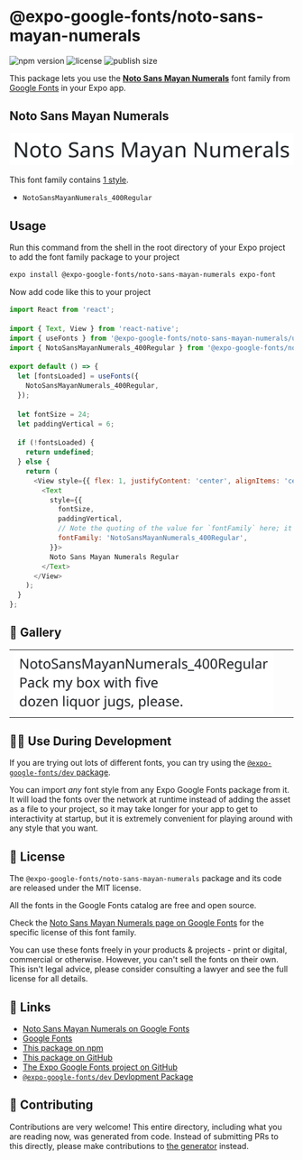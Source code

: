 # @expo-google-fonts/noto-sans-mayan-numerals

![npm version](https://flat.badgen.net/npm/v/@expo-google-fonts/noto-sans-mayan-numerals)
![license](https://flat.badgen.net/github/license/expo/google-fonts)
![publish size](https://flat.badgen.net/packagephobia/install/@expo-google-fonts/noto-sans-mayan-numerals)

This package lets you use the [**Noto Sans Mayan Numerals**](https://fonts.google.com/specimen/Noto+Sans+Mayan+Numerals) font family from [Google Fonts](https://fonts.google.com/) in your Expo app.

## Noto Sans Mayan Numerals

![Noto Sans Mayan Numerals](./font-family.png)

This font family contains [1 style](#-gallery).

- `NotoSansMayanNumerals_400Regular`

## Usage

Run this command from the shell in the root directory of your Expo project to add the font family package to your project
```sh
expo install @expo-google-fonts/noto-sans-mayan-numerals expo-font
```

Now add code like this to your project
```js
import React from 'react';

import { Text, View } from 'react-native';
import { useFonts } from '@expo-google-fonts/noto-sans-mayan-numerals/useFonts';
import { NotoSansMayanNumerals_400Regular } from '@expo-google-fonts/noto-sans-mayan-numerals/400Regular';

export default () => {
  let [fontsLoaded] = useFonts({
    NotoSansMayanNumerals_400Regular,
  });

  let fontSize = 24;
  let paddingVertical = 6;

  if (!fontsLoaded) {
    return undefined;
  } else {
    return (
      <View style={{ flex: 1, justifyContent: 'center', alignItems: 'center' }}>
        <Text
          style={{
            fontSize,
            paddingVertical,
            // Note the quoting of the value for `fontFamily` here; it expects a string!
            fontFamily: 'NotoSansMayanNumerals_400Regular',
          }}>
          Noto Sans Mayan Numerals Regular
        </Text>
      </View>
    );
  }
};

```

## 🔡 Gallery


||||
|-|-|-|
|![NotoSansMayanNumerals_400Regular](.//400Regular/NotoSansMayanNumerals_400Regular.ttf.png)||||


## 👩‍💻 Use During Development

If you are trying out lots of different fonts, you can try using the [`@expo-google-fonts/dev` package](https://github.com/freeboub/google-fonts/tree/master/font-packages/dev#readme).

You can import *any* font style from any Expo Google Fonts package from it. It will load the fonts
over the network at runtime instead of adding the asset as a file to your project, so it may take longer
for your app to get to interactivity at startup, but it is extremely convenient
for playing around with any style that you want.

## 📖 License

The `@expo-google-fonts/noto-sans-mayan-numerals` package and its code are released under the MIT license.

All the fonts in the Google Fonts catalog are free and open source.

Check the [Noto Sans Mayan Numerals page on Google Fonts](https://fonts.google.com/specimen/Noto+Sans+Mayan+Numerals) for the specific license of this font family.

You can use these fonts freely in your products & projects - print or digital, commercial or otherwise. However, you can't sell the fonts on their own. This isn't legal advice, please consider consulting a lawyer and see the full license for all details.

## 🔗 Links

- [Noto Sans Mayan Numerals on Google Fonts](https://fonts.google.com/specimen/Noto+Sans+Mayan+Numerals)
- [Google Fonts](https://fonts.google.com/)
- [This package on npm](https://www.npmjs.com/package/@expo-google-fonts/noto-sans-mayan-numerals)
- [This package on GitHub](https://github.com/freeboub/google-fonts/tree/master/font-packages/noto-sans-mayan-numerals)
- [The Expo Google Fonts project on GitHub](https://github.com/freeboub/google-fonts)
- [`@expo-google-fonts/dev` Devlopment Package](https://github.com/freeboub/google-fonts/tree/master/font-packages/dev)

## 🤝 Contributing

Contributions are very welcome! This entire directory, including what you are reading now, was generated from code. Instead of submitting PRs to this directly, please make contributions to [the generator](https://github.com/freeboub/google-fonts/tree/master/packages/generator) instead.
